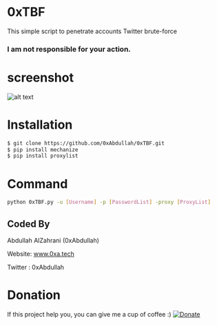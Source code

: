 # 0xTBF
This simple script to penetrate accounts Twitter brute-force
### I am not responsible for your action.
# screenshot
![alt text](https://github.com/0xAbdullah/0xTBF/blob/master/Screenshot.png)
# Installation
```bash
$ git clone https://github.com/0xAbdullah/0xTBF.git
$ pip install mechanize
$ pip install proxylist
```
# Command
```bash
python 0xTBF.py -u [Username] -p [PasswordList] -proxy [ProxyList]
```
## Coded By
Abdullah AlZahrani (0xAbdullah)

Website: www.0xa.tech

Twitter : 0xAbdullah
# Donation
If this project help you, you can give me a cup of coffee :)
[![Donate](https://img.shields.io/badge/Donate-PayPal-green.svg)](YOUR_EMAIL_CODE)
